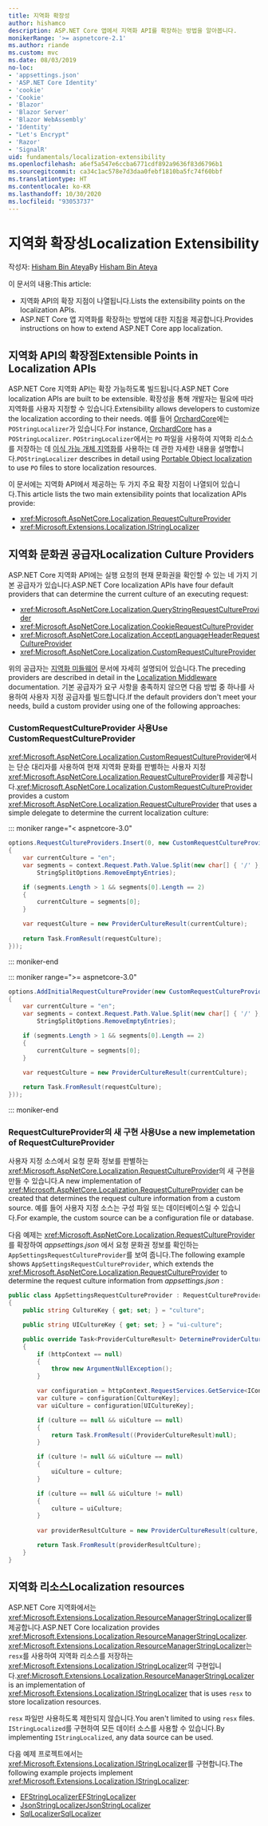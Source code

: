 ```yaml
---
title: 지역화 확장성
author: hishamco
description: ASP.NET Core 앱에서 지역화 API를 확장하는 방법을 알아봅니다.
monikerRange: '>= aspnetcore-2.1'
ms.author: riande
ms.custom: mvc
ms.date: 08/03/2019
no-loc:
- 'appsettings.json'
- 'ASP.NET Core Identity'
- 'cookie'
- 'Cookie'
- 'Blazor'
- 'Blazor Server'
- 'Blazor WebAssembly'
- 'Identity'
- "Let's Encrypt"
- 'Razor'
- 'SignalR'
uid: fundamentals/localization-extensibility
ms.openlocfilehash: a6ef5a547e6ccba6771cdf892a9636f83d6796b1
ms.sourcegitcommit: ca34c1ac578e7d3daa0febf1810ba5fc74f60bbf
ms.translationtype: HT
ms.contentlocale: ko-KR
ms.lasthandoff: 10/30/2020
ms.locfileid: "93053737"
---
```

# <a name="localization-extensibility"></a><span data-ttu-id="023bb-103">지역화 확장성</span><span class="sxs-lookup"><span data-stu-id="023bb-103">Localization Extensibility</span></span>

<span data-ttu-id="023bb-104">작성자: [Hisham Bin Ateya](https://github.com/hishamco)</span><span class="sxs-lookup"><span data-stu-id="023bb-104">By [Hisham Bin Ateya](https://github.com/hishamco)</span></span>

<span data-ttu-id="023bb-105">이 문서의 내용:</span><span class="sxs-lookup"><span data-stu-id="023bb-105">This article:</span></span>

* <span data-ttu-id="023bb-106">지역화 API의 확장 지점이 나열됩니다.</span><span class="sxs-lookup"><span data-stu-id="023bb-106">Lists the extensibility points on the localization APIs.</span></span>
* <span data-ttu-id="023bb-107">ASP.NET Core 앱 지역화를 확장하는 방법에 대한 지침을 제공합니다.</span><span class="sxs-lookup"><span data-stu-id="023bb-107">Provides instructions on how to extend ASP.NET Core app localization.</span></span>

## <a name="extensible-points-in-localization-apis"></a><span data-ttu-id="023bb-108">지역화 API의 확장점</span><span class="sxs-lookup"><span data-stu-id="023bb-108">Extensible Points in Localization APIs</span></span>

<span data-ttu-id="023bb-109">ASP.NET Core 지역화 API는 확장 가능하도록 빌드됩니다.</span><span class="sxs-lookup"><span data-stu-id="023bb-109">ASP.NET Core localization APIs are built to be extensible.</span></span> <span data-ttu-id="023bb-110">확장성을 통해 개발자는 필요에 따라 지역화를 사용자 지정할 수 있습니다.</span><span class="sxs-lookup"><span data-stu-id="023bb-110">Extensibility allows developers to customize the localization according to their needs.</span></span> <span data-ttu-id="023bb-111">예를 들어 [OrchardCore](https://github.com/orchardCMS/OrchardCore/)에는 `POStringLocalizer`가 있습니다.</span><span class="sxs-lookup"><span data-stu-id="023bb-111">For instance, [OrchardCore](https://github.com/orchardCMS/OrchardCore/) has a `POStringLocalizer`.</span></span> <span data-ttu-id="023bb-112">`POStringLocalizer`에서는 `PO` 파일을 사용하여 지역화 리소스를 저장하는 데 [이식 가능 개체 지역화](xref:fundamentals/portable-object-localization)를 사용하는 데 관한 자세한 내용을 설명합니다.</span><span class="sxs-lookup"><span data-stu-id="023bb-112">`POStringLocalizer` describes in detail using [Portable Object localization](xref:fundamentals/portable-object-localization) to use `PO` files to store localization resources.</span></span>

<span data-ttu-id="023bb-113">이 문서에는 지역화 API에서 제공하는 두 가지 주요 확장 지점이 나열되어 있습니다.</span><span class="sxs-lookup"><span data-stu-id="023bb-113">This article lists the two main extensibility points that localization APIs provide:</span></span> 

* <xref:Microsoft.AspNetCore.Localization.RequestCultureProvider>
* <xref:Microsoft.Extensions.Localization.IStringLocalizer>

## <a name="localization-culture-providers"></a><span data-ttu-id="023bb-114">지역화 문화권 공급자</span><span class="sxs-lookup"><span data-stu-id="023bb-114">Localization Culture Providers</span></span>

<span data-ttu-id="023bb-115">ASP.NET Core 지역화 API에는 실행 요청의 현재 문화권을 확인할 수 있는 네 가지 기본 공급자가 있습니다.</span><span class="sxs-lookup"><span data-stu-id="023bb-115">ASP.NET Core localization APIs have four default providers that can determine the current culture of an executing request:</span></span>

* <xref:Microsoft.AspNetCore.Localization.QueryStringRequestCultureProvider>
* <xref:Microsoft.AspNetCore.Localization.CookieRequestCultureProvider>
* <xref:Microsoft.AspNetCore.Localization.AcceptLanguageHeaderRequestCultureProvider>
* <xref:Microsoft.AspNetCore.Localization.CustomRequestCultureProvider>

<span data-ttu-id="023bb-116">위의 공급자는 [지역화 미들웨어](xref:fundamentals/localization) 문서에 자세히 설명되어 있습니다.</span><span class="sxs-lookup"><span data-stu-id="023bb-116">The preceding providers are described in detail in the [Localization Middleware](xref:fundamentals/localization) documentation.</span></span> <span data-ttu-id="023bb-117">기본 공급자가 요구 사항을 충족하지 않으면 다음 방법 중 하나를 사용하여 사용자 지정 공급자를 빌드합니다.</span><span class="sxs-lookup"><span data-stu-id="023bb-117">If the default providers don't meet your needs, build a custom provider using one of the following approaches:</span></span>

### <a name="use-customrequestcultureprovider"></a><span data-ttu-id="023bb-118">CustomRequestCultureProvider 사용</span><span class="sxs-lookup"><span data-stu-id="023bb-118">Use CustomRequestCultureProvider</span></span>

<span data-ttu-id="023bb-119"><xref:Microsoft.AspNetCore.Localization.CustomRequestCultureProvider>에서는 단순 대리자를 사용하여 현재 지역화 문화를 판별하는 사용자 지정 <xref:Microsoft.AspNetCore.Localization.RequestCultureProvider>를 제공합니다.</span><span class="sxs-lookup"><span data-stu-id="023bb-119"><xref:Microsoft.AspNetCore.Localization.CustomRequestCultureProvider> provides a custom <xref:Microsoft.AspNetCore.Localization.RequestCultureProvider> that uses a simple delegate to determine the current localization culture:</span></span>

::: moniker range="< aspnetcore-3.0"
```csharp
options.RequestCultureProviders.Insert(0, new CustomRequestCultureProvider(async context =>
{
    var currentCulture = "en";
    var segments = context.Request.Path.Value.Split(new char[] { '/' }, 
        StringSplitOptions.RemoveEmptyEntries);

    if (segments.Length > 1 && segments[0].Length == 2)
    {
        currentCulture = segments[0];
    }

    var requestCulture = new ProviderCultureResult(currentCulture);
    
    return Task.FromResult(requestCulture);
}));
```

::: moniker-end

::: moniker range=">= aspnetcore-3.0"
```csharp
options.AddInitialRequestCultureProvider(new CustomRequestCultureProvider(async context =>
{
    var currentCulture = "en";
    var segments = context.Request.Path.Value.Split(new char[] { '/' }, 
        StringSplitOptions.RemoveEmptyEntries);

    if (segments.Length > 1 && segments[0].Length == 2)
    {
        currentCulture = segments[0];
    }

    var requestCulture = new ProviderCultureResult(currentCulture);
    
    return Task.FromResult(requestCulture);
}));
```

::: moniker-end

### <a name="use-a-new-implemetation-of-requestcultureprovider"></a><span data-ttu-id="023bb-120">RequestCultureProvider의 새 구현 사용</span><span class="sxs-lookup"><span data-stu-id="023bb-120">Use a new implemetation of RequestCultureProvider</span></span>

<span data-ttu-id="023bb-121">사용자 지정 소스에서 요청 문화 정보를 판별하는 <xref:Microsoft.AspNetCore.Localization.RequestCultureProvider>의 새 구현을 만들 수 있습니다.</span><span class="sxs-lookup"><span data-stu-id="023bb-121">A new implementation of <xref:Microsoft.AspNetCore.Localization.RequestCultureProvider> can be created that determines the request culture information from a custom source.</span></span> <span data-ttu-id="023bb-122">예를 들어 사용자 지정 소스는 구성 파일 또는 데이터베이스일 수 있습니다.</span><span class="sxs-lookup"><span data-stu-id="023bb-122">For example, the custom source can be a configuration file or database.</span></span>

<span data-ttu-id="023bb-123">다음 예제는 <xref:Microsoft.AspNetCore.Localization.RequestCultureProvider>를 확장하여 *appsettings.json* 에서 요청 문화권 정보를 확인하는 `AppSettingsRequestCultureProvider`를 보여 줍니다.</span><span class="sxs-lookup"><span data-stu-id="023bb-123">The following example shows `AppSettingsRequestCultureProvider`, which extends the <xref:Microsoft.AspNetCore.Localization.RequestCultureProvider> to determine the request culture information from *appsettings.json* :</span></span>

```csharp
public class AppSettingsRequestCultureProvider : RequestCultureProvider
{
    public string CultureKey { get; set; } = "culture";

    public string UICultureKey { get; set; } = "ui-culture";

    public override Task<ProviderCultureResult> DetermineProviderCultureResult(HttpContext httpContext)
    {
        if (httpContext == null)
        {
            throw new ArgumentNullException();
        }

        var configuration = httpContext.RequestServices.GetService<IConfigurationRoot>();
        var culture = configuration[CultureKey];
        var uiCulture = configuration[UICultureKey];

        if (culture == null && uiCulture == null)
        {
            return Task.FromResult((ProviderCultureResult)null);
        }

        if (culture != null && uiCulture == null)
        {
            uiCulture = culture;
        }

        if (culture == null && uiCulture != null)
        {
            culture = uiCulture;
        }
        
        var providerResultCulture = new ProviderCultureResult(culture, uiCulture);

        return Task.FromResult(providerResultCulture);
    }
}
```

## <a name="localization-resources"></a><span data-ttu-id="023bb-124">지역화 리소스</span><span class="sxs-lookup"><span data-stu-id="023bb-124">Localization resources</span></span>

<span data-ttu-id="023bb-125">ASP.NET Core 지역화에서는 <xref:Microsoft.Extensions.Localization.ResourceManagerStringLocalizer>를 제공합니다.</span><span class="sxs-lookup"><span data-stu-id="023bb-125">ASP.NET Core localization provides <xref:Microsoft.Extensions.Localization.ResourceManagerStringLocalizer>.</span></span> <span data-ttu-id="023bb-126"><xref:Microsoft.Extensions.Localization.ResourceManagerStringLocalizer>는 `resx`를 사용하여 지역화 리소스를 저장하는 <xref:Microsoft.Extensions.Localization.IStringLocalizer>의 구현입니다.</span><span class="sxs-lookup"><span data-stu-id="023bb-126"><xref:Microsoft.Extensions.Localization.ResourceManagerStringLocalizer> is an implementation of <xref:Microsoft.Extensions.Localization.IStringLocalizer> that is uses `resx` to store localization resources.</span></span>

<span data-ttu-id="023bb-127">`resx` 파일만 사용하도록 제한되지 않습니다.</span><span class="sxs-lookup"><span data-stu-id="023bb-127">You aren't limited to using `resx` files.</span></span> <span data-ttu-id="023bb-128">`IStringLocalized`를 구현하여 모든 데이터 소스를 사용할 수 있습니다.</span><span class="sxs-lookup"><span data-stu-id="023bb-128">By implementing `IStringLocalized`, any data source can be used.</span></span>

<span data-ttu-id="023bb-129">다음 예제 프로젝트에서는 <xref:Microsoft.Extensions.Localization.IStringLocalizer>를 구현합니다.</span><span class="sxs-lookup"><span data-stu-id="023bb-129">The following example projects implement <xref:Microsoft.Extensions.Localization.IStringLocalizer>:</span></span> 

* [<span data-ttu-id="023bb-130">EFStringLocalizer</span><span class="sxs-lookup"><span data-stu-id="023bb-130">EFStringLocalizer</span></span>](https://github.com/aspnet/Entropy/tree/master/samples/Localization.EntityFramework)
* [<span data-ttu-id="023bb-131">JsonStringLocalizer</span><span class="sxs-lookup"><span data-stu-id="023bb-131">JsonStringLocalizer</span></span>](https://github.com/hishamco/My.Extensions.Localization.Json)
* [<span data-ttu-id="023bb-132">SqlLocalizer</span><span class="sxs-lookup"><span data-stu-id="023bb-132">SqlLocalizer</span></span>](https://github.com/damienbod/AspNetCoreLocalization)
